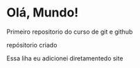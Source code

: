 # Olá, Mundo!
 Primeiro repositorio do curso de git e github

 repósitorio criado
 
Essa liha eu adicionei diretamentedo site
